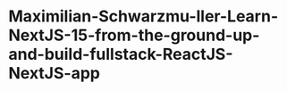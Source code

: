 # Maximilian-Schwarzmu-ller-Learn-NextJS-15-from-the-ground-up-and-build-fullstack-ReactJS-NextJS-app